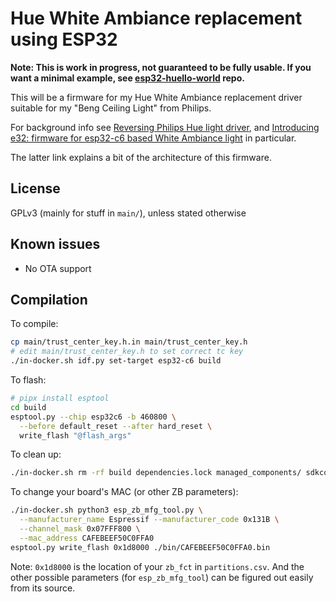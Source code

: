 # Hue White Ambiance replacement using ESP32

**Note: This is work in progress, not guaranteed to be fully usable.
If you want a minimal example, see
[esp32-huello-world](https://github.com/wejn/esp32-huello-world) repo.**

This will be a firmware for my Hue White Ambiance replacement driver
suitable for my "Beng Ceiling Light" from Philips.

For background info see
[Reversing Philips Hue light driver](https://wejn.org/2024/12/reversing-philips-hue-light-driver/),
and [Introducing e32: firmware for esp32-c6 based White Ambiance
light](https://wejn.org/2025/03/introducing-e32wamb-firmware-for-esp32-c6-based-white-ambiance/)
in particular.

The latter link explains a bit of the architecture of this firmware.

## License

GPLv3 (mainly for stuff in `main/`), unless stated otherwise

## Known issues

- No OTA support

## Compilation

To compile:

``` sh
cp main/trust_center_key.h.in main/trust_center_key.h
# edit main/trust_center_key.h to set correct tc key
./in-docker.sh idf.py set-target esp32-c6 build
```

To flash:

``` sh
# pipx install esptool
cd build
esptool.py --chip esp32c6 -b 460800 \
  --before default_reset --after hard_reset \
  write_flash "@flash_args"
```

To clean up:

``` sh
./in-docker.sh rm -rf build dependencies.lock managed_components/ sdkconfig
```

To change your board's MAC (or other ZB parameters):

``` sh
./in-docker.sh python3 esp_zb_mfg_tool.py \
  --manufacturer_name Espressif --manufacturer_code 0x131B \
  --channel_mask 0x07FFF800 \
  --mac_address CAFEBEEF50C0FFA0
esptool.py write_flash 0x1d8000 ./bin/CAFEBEEF50C0FFA0.bin
```

Note: `0x1d8000` is the location of your `zb_fct` in `partitions.csv`.
And the other possible parameters (for `esp_zb_mfg_tool`) can be figured
out easily from its source.
